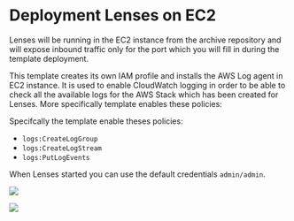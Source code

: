 # Deployment Lenses on EC2

Lenses will be running in the EC2 instance from the archive repository and will expose inbound traffic only for the port which you will fill in during the template deployment.

This template creates its own IAM profile and installs the AWS Log agent in EC2 instance. It is used to enable CloudWatch logging in order to be able to check all the available logs for the AWS Stack which has been created for Lenses. More specifically template enables these policies:

Specifcally the template enable theses policies:

- `logs:CreateLogGroup`
- `logs:CreateLogStream`
- `logs:PutLogEvents`

When Lenses started you can use the default credentials `admin/admin`.

<a href="https://console.aws.amazon.com/cloudformation/home?#/stacks/new?stackName=Lenses&templateURL=https://s3.eu-west-2.amazonaws.com/lenses-templates/archive/ec2-archive.yml" target="_blank">
    <img src="https://s3.amazonaws.com/cloudformation-examples/cloudformation-launch-stack.png"/>
</a>

![](https://s3.eu-west-2.amazonaws.com/lenses-marketplace-diagrams/ec2-diagram/aws-ec2-lenses.png)
